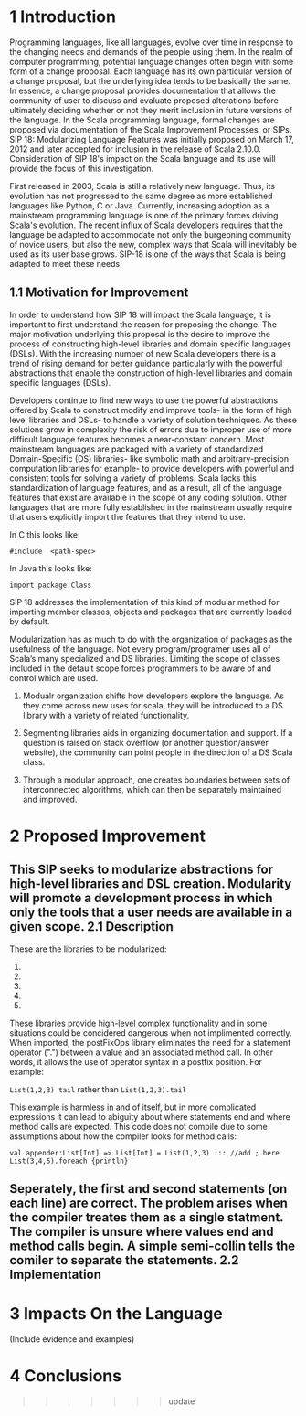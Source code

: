 1 Introduction
============

Programming languages, like all languages, evolve over time in response to the changing needs and demands of the people using them.  In the realm of computer programming, potential language changes often begin with some form of a change proposal. Each language has its own particular version of a change proposal, but the underlying idea tends to be basically the same.  In essence, a change proposal provides documentation that allows the community of user to discuss and evaluate proposed alterations before ultimately deciding whether or not they merit inclusion in future versions of the language.  In the Scala programming language, formal changes are proposed via documentation of the Scala Improvement Processes, or SIPs.  SIP 18: Modularizing Language Features was initially proposed on March 17, 2012 and later accepted for inclusion in the release of Scala 2.10.0.  Consideration of SIP 18's impact on the Scala language and its use will provide the focus of this investigation.

First released in 2003, Scala is still a relatively new language. Thus, its evolution has not progressed to the same degree as more established languages like Python, C or Java.  Currently, increasing adoption as a mainstream programming language is one of the primary forces driving Scala's evolution.  The recent influx of Scala developers requires that the language be adapted to accommodate not only the burgeoning community of novice users, but also the new, complex ways that Scala will inevitably be used as its user base grows.  SIP-18  is one of the ways that Scala is being adapted to meet these needs.


1.1 Motivation for Improvement
------------------------------
In order to understand how SIP 18 will impact the Scala language, it is important to first understand the reason for proposing the change.  The major motivation underlying this proposal is the desire to improve the process of constructing high-level libraries and domain specific languages (DSLs).  With the increasing number of new Scala developers there is a trend of rising demand for better guidance particularly with the powerful abstractions that enable the construction of high-level libraries and domain specific languages (DSLs).

Developers continue to find new ways to use the powerful abstractions offered by Scala to construct modify and improve tools- in the form of high level libraries and DSLs- to handle a variety of solution techniques.  As these solutions grow in complexity the risk of errors due to improper use of more difficult language features becomes a near-constant concern.  Most mainstream languages are packaged with a variety of standardized Domain-Specific (DS) libraries- like symbolic math and arbitrary-precision computation libraries for example- to provide developers with powerful and consistent tools for solving a variety of problems.  Scala lacks this standardization of language features, and as a result, all of the language features that exist are available in the scope of any coding solution.  Other languages that are more fully established in the mainstream usually require that users explicitly import the features that they intend to use.

In C this looks like:

```#include  <path-spec>```

In Java this looks like:

```import package.Class```

SIP 18 addresses the implementation of this kind of modular method for importing member classes, objects and packages that are currently loaded by default.

Modularization has as much to do with the organization of packages as the usefulness of the language. Not every program/programer uses all of Scala’s many specialized and DS libraries. Limiting the scope of classes included in the default scope forces programmers to be aware of and control which are used.

1. Modualr organization shifts how developers explore the language. As they come across new uses for scala, they will be introduced to a DS library with a variety of related functionality.

2. Segmenting libraries aids in organizing documentation and support. If a question is raised on stack overflow (or another question/answer website), the community can point people in the direction of a DS Scala class.

3. Through a modular approach, one creates boundaries between sets of interconnected algorithms, which can then be separately maintained and improved. 


2 Proposed Improvement
====================
This SIP seeks to modularize abstractions for high-level libraries and DSL creation.  Modularity will promote a development process in which only the tools that a user needs are available in a given scope. 
2.1 Description
----------------
These are the libraries to be modularized:

1. 
2. 
3. 
4. 
5. 

These libraries provide high-level complex functionality and in some situations could be concidered dangerous when not implimented correctly. When imported, the postFixOps library eliminates the need for a statement operator (".") between a value and an associated method call. In other words, it allows the use of operator syntax in a postfix position. For example:

```List(1,2,3) tail```  rather than ```List(1,2,3).tail```  

This example is harmless in and of itself, but in more complicated expressions it can lead to abiguity about where statements end and where method calls are expected. This code does not compile due to some assumptions about how the compiler looks for method calls:

    val appender:List[Int] => List[Int] = List(1,2,3) ::: //add ; here
    List(3,4,5).foreach {println}

Seperately, the first and second statements (on each line) are correct. The problem arises when the compiler treates them as a single statment. The compiler is unsure where values end and method calls begin. A simple semi-collin tells the comiler to separate the statements.
2.2 Implementation
------------------

3 Impacts On the Language
=========================
(Include evidence and examples)

4 Conclusions
===========
>>>>>>> update
